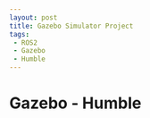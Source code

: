 ```yaml
---
layout: post
title: Gazebo Simulator Project   
tags: 
 - ROS2
 - Gazebo
 - Humble
---
```


# Gazebo - Humble
